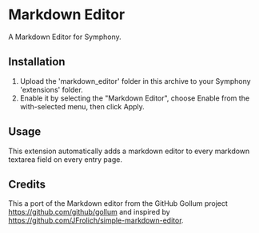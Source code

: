# Markdown Editor

A Markdown Editor for Symphony.

## Installation

1. Upload the 'markdown_editor' folder in this archive to your Symphony 'extensions' folder.
2. Enable it by selecting the "Markdown Editor", choose Enable from the with-selected menu, then click Apply.

## Usage

This extension automatically adds a markdown editor to every markdown textarea field on every entry page.

## Credits

This a port of the Markdown editor from the GitHub Gollum project <https://github.com/github/gollum> and inspired by <https://github.com/JFrolich/simple-markdown-editor>.